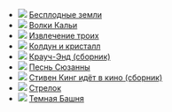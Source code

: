 * ![](/books/sf_fantasy/Стивен%20Кинг/Бесплодные%20земли.jpg) [Бесплодные земли](/books/sf_fantasy/Стивен%20Кинг/Бесплодные%20земли)
* ![](/books/sf_fantasy/Стивен%20Кинг/Волки%20Кальи.jpg) [Волки Кальи](/books/sf_fantasy/Стивен%20Кинг/Волки%20Кальи)
* ![](/books/sf_fantasy/Стивен%20Кинг/Извлечение%20троих.jpg) [Извлечение троих](/books/sf_fantasy/Стивен%20Кинг/Извлечение%20троих)
* ![](/books/sf_fantasy/Стивен%20Кинг/Колдун%20и%20кристалл.jpg) [Колдун и кристалл](/books/sf_fantasy/Стивен%20Кинг/Колдун%20и%20кристалл)
* ![](/books/sf_fantasy/Стивен%20Кинг/Крауч-Энд%20(сборник).jpg) [Крауч-Энд (сборник)](/books/sf_fantasy/Стивен%20Кинг/Крауч-Энд%20(сборник))
* ![](/books/sf_fantasy/Стивен%20Кинг/Песнь%20Сюзанны.jpg) [Песнь Сюзанны](/books/sf_fantasy/Стивен%20Кинг/Песнь%20Сюзанны)
* ![](/books/sf_fantasy/Стивен%20Кинг/Стивен%20Кинг%20идёт%20в%20кино%20(сборник).jpg) [Стивен Кинг идёт в кино (сборник)](/books/sf_fantasy/Стивен%20Кинг/Стивен%20Кинг%20идёт%20в%20кино%20(сборник))
* ![](/books/sf_fantasy/Стивен%20Кинг/Стрелок.jpg) [Стрелок](/books/sf_fantasy/Стивен%20Кинг/Стрелок)
* ![](/books/sf_fantasy/Стивен%20Кинг/Темная%20Башня.jpg) [Темная Башня](/books/sf_fantasy/Стивен%20Кинг/Темная%20Башня)